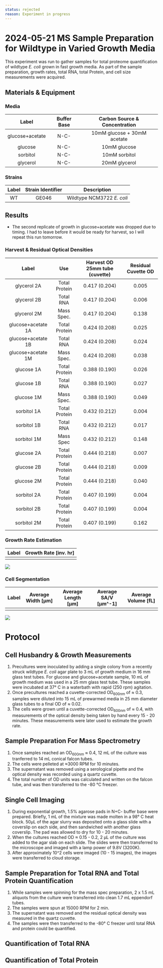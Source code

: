 ```yaml
---
status: rejected
reason: Experiment in progress
---
```


# 2024-05-21 MS Sample Preparation for Wildtype in Varied Growth Media 
This experiment was run to gather samples for total proteome quantification of 
wildtype *E. coli* grown in fast growth media. As part of the sample preparation,
growth rates, total RNA, total Protein, and cell size measurements were acquired.


## Materials & Equipment
### Media

| **Label** | **Buffer Base** | **Carbon Source & Concentration** |
|:--:|:--:|:--:|
| glucose+acetate | N-C- | 10mM glucose + 30mM acetate|
| glucose | N-C-| 10mM glucose |
| sorbitol | N-C-| 10mM sorbitol |
| glycerol | N-C- | 20mM glycerol |


### Strains
|**Label**|**Strain Identifier**|**Description**|
|:--:|:--:|:--:|
|WT | GE046 | Wildtype NCM3722 *E. coli*|


## Results
* The second replicate of growth in glucose+acetate was dropped due to timing. I
had to leave before it would be ready for harvest, so I will repeat this run 
tomorrow. 

### Harvest & Residual Optical Densities
|**Label**| **Use**| **Harvest OD 25mm tube (cuvette)**| **Residual Cuvette OD**|
|:--:|:--:|:--:|:--:|
|glycerol 2A | Total Protein | 0.417 (0.204) |0.005|
|glycerol 2B | Total RNA | 0.417 (0.204) | 0.006 |
|glycerol 2M | Mass Spec. | 0.417 (0.204) | 0.138 |
|glucose+acetate 1A | Total Protein | 0.424 (0.208) | 0.025 |
|glucose+acetate 1B | Total RNA | 0.424 (0.208) | 0.024 |
|glucose+acetate 1M | Mass Spec. | 0.424 (0.208) | 0.038 |
|glucose 1A | Total Protein | 0.388 (0.190) | 0.026 |
|glucose 1B | Total RNA | 0.388 (0.190) | 0.027 |
|glucose 1M | Mass Spec. | 0.388 (0.190) | 0.049 |
|sorbitol 1A | Total Protein | 0.432 (0.212) | 0.004 |
|sorbitol 1B | Total RNA | 0.432 (0.212) | 0.017 |
|sorbitol 1M | Mass Spec | 0.432 (0.212) | 0.148 |
|glucose 2A | Total Protein | 0.444 (0.218) | 0.007 |
|glucose 2B | Total Protein | 0.444 (0.218) | 0.009 |
|glucose 2M | Total Protein | 0.444 (0.218) | 0.040 |
|sorbitol 2A| Total Protein | 0.407 (0.199) | 0.004 |
|sorbitol 2B| Total Protein | 0.407 (0.199) | 0.004 |
|sorbitol 2M| Total Protein | 0.407 (0.199) | 0.162 |


### Growth Rate Estimation
|**Label** | **Growth Rate [inv. hr]** |
|:--:|:--:|
| | |

![](viz/2024-05-17_r1_growth_curves.png)

### Cell Segmentation
|**Label**| **Average Width [µm]** | **Average Length [µm]** | **Average SA/V [µm^-1]** | **Average Volume [fL]**|
|:--:|:--:|:--:|:--:|:--:|
| | | | |

![](./viz/2024-05-17_r1_size_cdfs.png)

# Protocol
## Cell Husbandry & Growth Measurements
1. Precultures were inoculated by adding a single colony from a recently struck 
wildtype *E. coli* agar plate to 3 mL of growth medium in 16 mm glass test tubes.
For glucose and glucose+acetate sample, 10 mL of growth medium was used in a 25 mm 
glass test tube. These samples were incubated at 37° C in a waterbath with rapid (250 rpm) agitation.
2. Once precultures reached a cuvette-corrected OD$_{600nm}$ of ≈ 0.3, samples 
were diluted into 15 mL of prewarmed media in 25 mm diameter glass tubes to a final
OD of ≈ 0.02.
3. The cells were grown until a cuvette-corrected OD$_{600nm}$ of ≈ 0.4, with 
measurements of the optical density being taken by hand every 15 - 20 minutes. These 
measurements were later used to estimate the growth rate. 

## Sample Preparation For Mass Spectrometry
1. Once samples reached an OD$_{600nm}$ ≈ 0.4, 12 mL of the culture was tranferred 
to 14 mL conical falcon tubes. 
2. The cells were pelleted at ≈3000 RPM for 10 minutes. 
3. The supernatant was removed using a serological pipette and the optical 
density was recorded using a quartz cuvette. 
4. The total number of OD units was calculated and written on the falcon tube, 
and was then transferred to the -80 °C freezer. 

## Single Cell Imaging 
1. During exponential growth, 1.5% agarose pads in N+C- buffer base were prepared. 
Briefly, 1 mL of the mixture was made molten in a 98° C heat block. 50µL of the
agar slurry was deposited onto a glass slide with a coverslip on each side, and 
then sandwiched with another glass coverslip. The pad was allowed to dry for 10 - 
20 minutes.
2. When the cultures reached OD ≈ 0.15 - 0.2, 2 µL of the culture was added 
to  the agar slab on each slide. The slides were then transferred to the 
microscope and imaged with a lamp power of 9.8V (3200K).
3. After approximately 10^2 cells were imaged (10 - 15 images), the images were 
transferred to cloud storage.

## Sample Preparation for Total RNA and Total Protein Quantification 
1. While samples were spinning for the mass spec preparation, 2 x 1.5 mL aliquots 
from the culture were transferred into clean 1.7 mL eppendorf tubes.  
2. The samples were spun at 15000 RPM for 2 min. 
3. The supernatant was removed and the residual optical density was measured 
in the quartz cuvette. 
4. The samples were then transferred to the -80° C freezer until total RNA 
and protein could be quantified. 

## Quantification of Total RNA


## Quantification of Total Protein